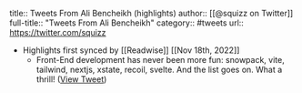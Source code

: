 title:: Tweets From Ali Bencheikh (highlights)
author:: [[@squizz on Twitter]]
full-title:: "Tweets From Ali Bencheikh"
category:: #tweets
url:: https://twitter.com/squizz

- Highlights first synced by [[Readwise]] [[Nov 18th, 2022]]
	- Front-End development has never been more fun: snowpack, vite, tailwind, nextjs, xstate, recoil, svelte. And the list goes on. What a thrill! ([View Tweet](https://twitter.com/squizz/status/1263248707866234880))